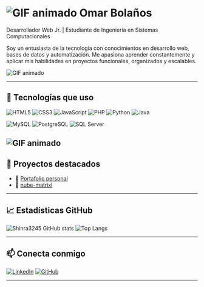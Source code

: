 # ![GIF animado](https://media.tenor.com/BGz04lUC4KcAAAAi/the-binding-of-isaac.gif) Omar Bolaños

Desarrollador Web Jr. | Estudiante de Ingeniería en Sistemas Computacionales

Soy un entusiasta de la tecnología con conocimientos en desarrollo web, bases de datos y automatización. Me apasiona aprender constantemente y aplicar mis habilidades en proyectos funcionales, organizados y escalables.

![GIF animado](https://media.tenor.com/wJit3hJTWsMAAAAi/diamond.gif)

---

## 🚀 Tecnologías que uso

![HTML5](https://img.shields.io/badge/HTML5-E34F26?style=for-the-badge&logo=html5&logoColor=white)
![CSS3](https://img.shields.io/badge/CSS3-1572B6?style=for-the-badge&logo=css3&logoColor=white)
![JavaScript](https://img.shields.io/badge/JS-F7DF1E?style=for-the-badge&logo=javascript&logoColor=black)
![PHP](https://img.shields.io/badge/PHP-777BB4?style=for-the-badge&logo=php&logoColor=white)
![Python](https://img.shields.io/badge/Python-3776AB?style=for-the-badge&logo=python&logoColor=white)
![Java](https://img.shields.io/badge/Java-ED8B00?style=for-the-badge&logo=java&logoColor=white)

![MySQL](https://img.shields.io/badge/MySQL-4479A1?style=for-the-badge&logo=mysql&logoColor=white)
![PostgreSQL](https://img.shields.io/badge/PostgreSQL-336791?style=for-the-badge&logo=postgresql&logoColor=white)
![SQL Server](https://img.shields.io/badge/SQL%20Server-CC2927?style=for-the-badge&logo=microsoftsqlserver&logoColor=white)

![GIF animado](https://media1.tenor.com/m/hs6IuO3pDh8AAAAC/pixel-art.gif)
---

## 📂 Proyectos destacados

- 🔗 [Portafolio personal](https://omarbolanos.netlify.app/)
- 🔗 [nube-matrixl](https://shinra3245.github.io/nube-matrix)

---

## 📈 Estadísticas GitHub

![Shinra3245 GitHub stats](https://github-readme-stats.vercel.app/api?username=Shinra3245&show_icons=true&theme=radical)
![Top Langs](https://github-readme-stats.vercel.app/api/top-langs/?username=Shinra3245&layout=compact&theme=radical)

---

## 📫 Conecta conmigo

[![LinkedIn](https://img.shields.io/badge/LinkedIn-Omar%20Bola%C3%B1os-blue?style=flat-square&logo=linkedin)](https://www.linkedin.com/in/omarbg)
[![GitHub](https://img.shields.io/badge/GitHub-Shinra3245-black?style=flat-square&logo=github)](https://github.com/Shinra3245)

---

